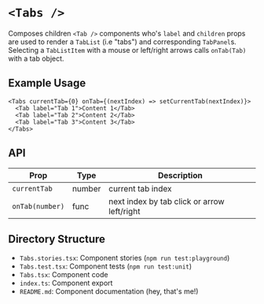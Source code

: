 # `<Tabs />`

Composes children `<Tab />` components who's `label` and `children` props are used to
render a `TabList` (i.e "tabs") and corresponding `TabPanel`s. Selecting a `TabListItem`
with a mouse or left/right arrows calls `onTab(Tab)` with a tab object.

## Example Usage

```tsx
<Tabs currentTab={0} onTab={(nextIndex) => setCurrentTab(nextIndex)}>
  <Tab label="Tab 1">Content 1</Tab>
  <Tab label="Tab 2">Content 2</Tab>
  <Tab label="Tab 3">Content 3</Tab>
</Tabs>
```

## API

| Prop            | Type   | Description                                 |
| --------------- | ------ | ------------------------------------------- |
| `currentTab`    | number | current tab index                           |
| `onTab(number)` | func   | next index by tab click or arrow left/right |

## Directory Structure

- `Tabs.stories.tsx`: Component stories (`npm run test:playground`)
- `Tabs.test.tsx`: Component tests (`npm run test:unit`)
- `Tabs.tsx`: Component code
- `index.ts`: Component export
- `README.md`: Component documentation (hey, that's me!)
